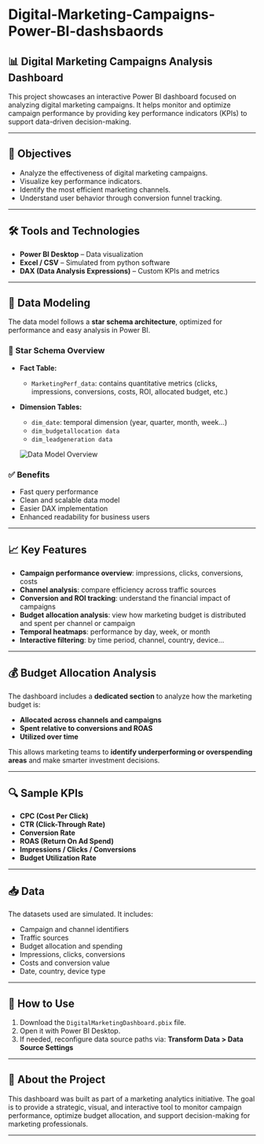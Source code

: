 # Digital-Marketing-Campaigns-Power-BI-dashsbaords
## 📊 Digital Marketing Campaigns Analysis Dashboard

This project showcases an interactive Power BI dashboard focused on analyzing digital marketing campaigns. It helps monitor and optimize campaign performance by providing key performance indicators (KPIs) to support data-driven decision-making.

---

## 🧠 Objectives

- Analyze the effectiveness of digital marketing campaigns.
- Visualize key performance indicators.
- Identify the most efficient marketing channels.
- Understand user behavior through conversion funnel tracking.

---

## 🛠️ Tools and Technologies

- **Power BI Desktop** – Data visualization
- **Excel / CSV** – Simulated from python software
- **DAX (Data Analysis Expressions)** – Custom KPIs and metrics

---

## 🧱 Data Modeling

The data model follows a **star schema architecture**, optimized for performance and easy analysis in Power BI.

### 🔹 Star Schema Overview

- **Fact Table:**
  - `MarketingPerf_data`: contains quantitative metrics (clicks, impressions, conversions, costs, ROI, allocated budget, etc.)

- **Dimension Tables:**
  - `dim_date`: temporal dimension (year, quarter, month, week…)
  - `dim_budgetallocation data`
  - `dim_leadgeneration data`
 
  ![Data Model Overview](C:/Users/S.Diallo/Downloads/Datamodel.png)


### ✅ Benefits

- Fast query performance
- Clean and scalable data model
- Easier DAX implementation
- Enhanced readability for business users

---

## 📈 Key Features

- **Campaign performance overview**: impressions, clicks, conversions, costs
- **Channel analysis**: compare efficiency across traffic sources
- **Conversion and ROI tracking**: understand the financial impact of campaigns
- **Budget allocation analysis**: view how marketing budget is distributed and spent per channel or campaign
- **Temporal heatmaps**: performance by day, week, or month
- **Interactive filtering**: by time period, channel, country, device…

---

## 💰 Budget Allocation Analysis

The dashboard includes a **dedicated section** to analyze how the marketing budget is:

- **Allocated across channels and campaigns**
- **Spent relative to conversions and ROAS**
- **Utilized over time**

This allows marketing teams to **identify underperforming or overspending areas** and make smarter investment decisions.

---

## 🔍 Sample KPIs

- **CPC (Cost Per Click)**
- **CTR (Click-Through Rate)**
- **Conversion Rate**
- **ROAS (Return On Ad Spend)**
- **Impressions / Clicks / Conversions**
- **Budget Utilization Rate**

---

## 📥 Data

The datasets used are simulated. It includes:

- Campaign and channel identifiers
- Traffic sources
- Budget allocation and spending
- Impressions, clicks, conversions
- Costs and conversion value
- Date, country, device type

---

## 🚀 How to Use

1. Download the `DigitalMarketingDashboard.pbix` file.
2. Open it with Power BI Desktop.
3. If needed, reconfigure data source paths via:
   **Transform Data > Data Source Settings**

---

## 📌 About the Project

This dashboard was built as part of a marketing analytics initiative. The goal is to provide a strategic, visual, and interactive tool to monitor campaign performance, optimize budget allocation, and support decision-making for marketing professionals.

---
